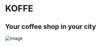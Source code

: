 # KOFFE
## Your coffee shop in your city
![image](https://user-images.githubusercontent.com/35258613/221731816-928f7884-23e0-48cc-86ba-e30a04a9bb57.png)
